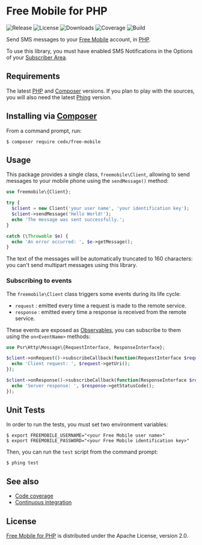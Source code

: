 # Free Mobile for PHP
![Release](https://img.shields.io/packagist/v/cedx/free-mobile.svg) ![License](https://img.shields.io/packagist/l/cedx/free-mobile.svg) ![Downloads](https://img.shields.io/packagist/dt/cedx/free-mobile.svg) ![Coverage](https://coveralls.io/repos/github/cedx/free-mobile.php/badge.svg) ![Build](https://travis-ci.org/cedx/free-mobile.php.svg)

Send SMS messages to your [Free Mobile](http://mobile.free.fr) account, in [PHP](https://secure.php.net).

To use this library, you must have enabled SMS Notifications in the Options of your [Subscriber Area](https://mobile.free.fr/moncompte).

## Requirements
The latest [PHP](https://secure.php.net) and [Composer](https://getcomposer.org) versions.
If you plan to play with the sources, you will also need the latest [Phing](https://www.phing.info) version.

## Installing via [Composer](https://getcomposer.org)
From a command prompt, run:

```shell
$ composer require cedx/free-mobile
```

## Usage
This package provides a single class, `freemobile\Client`, allowing to send messages to your mobile phone using the `sendMessage()` method:

```php
use freemobile\{Client};

try {
  $client = new Client('your user name', 'your identification key');
  $client->sendMessage('Hello World!');
  echo 'The message was sent successfully.';
}

catch (\Throwable $e) {
  echo 'An error occurred: ', $e->getMessage();
}
```

The text of the messages will be automatically truncated to 160 characters: you can't send multipart messages using this library.

### Subscribing to events
The `freemobile\Client` class triggers some events during its life cycle:

- `request` : emitted every time a request is made to the remote service.
- `response` : emitted every time a response is received from the remote service.

These events are exposed as [Observables](http://reactivex.io/intro.html), you can subscribe to them using the `on<EventName>` methods:

```php
use Psr\Http\Message\{RequestInterface, ResponseInterface};

$client->onRequest()->subscribeCallback(function(RequestInterface $request) {
  echo 'Client request: ', $request->getUri();
});

$client->onResponse()->subscribeCallback(function(ResponseInterface $response) {
  echo 'Server response: ', $response->getStatusCode();
});
```

## Unit Tests
In order to run the tests, you must set two environment variables:

```shell
$ export FREEMOBILE_USERNAME="<your Free Mobile user name>"
$ export FREEMOBILE_PASSWORD="<your Free Mobile identification key>"
```

Then, you can run the `test` script from the command prompt:

```shell
$ phing test
```

## See also
- [Code coverage](https://coveralls.io/github/cedx/free-mobile.php)
- [Continuous integration](https://travis-ci.org/cedx/free-mobile.php)

## License
[Free Mobile for PHP](https://github.com/cedx/free-mobile.php) is distributed under the Apache License, version 2.0.

